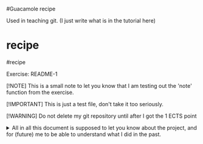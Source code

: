 #Guacamole recipe

Used in teaching git. (I just write what is in the tutorial here)
# recipe
#recipe


Exercise: README-1

[!NOTE]
This is a small note to let you know that I am testing out the 'note' function from the exercise.

[!IMPORTANT] 
This is just a test file, don't take it too seriously.

[!WARNING] 
Do not delete my git repository until after I got the 1 ECTS point


<details>
I don't fully understand this part of the exercise(yet)
<summary>
All in all this document is supposed to let you know about the project, and for (future) me to be able to understand what I did in the past.
</summary>
And what might this function do ? Let's see..

This is supposed to be a Badge with a link to a website:
[![ChatGpt](https://img.shields.io/badge/anytext-youlike-blue(https://chat.openai.com/c)]
